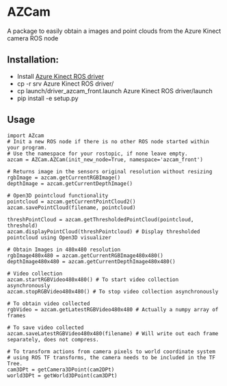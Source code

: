 # AZCam
A package to easily obtain a images and point clouds from the Azure Kinect camera ROS node

## Installation:
- Install [Azure Kinect ROS driver](https://github.com/microsoft/Azure_Kinect_ROS_Driver)
- cp -r srv Azure Kinect ROS driver/
- cp launch/driver_azcam_front.launch Azure Kinect ROS driver/launch
- pip install -e setup.py

## Usage
```
import AZcam
# Init a new ROS node if there is no other ROS node started within your program.
# Use the namespace for your rostopic, if none leave empty. 
azcam = AZCam.AZCam(init_new_node=True, namespace='azcam_front')

# Returns image in the sensors original resolution without resizing
rgbImage = azcam.getCurrentRGBImage() 
depthImage = azcam.getCurrentDepthImage()

# Open3D pointcloud functionality
pointcloud = azcam.getCurrentPointCloud2() 
azcam.savePointCloud(filename, pointcloud)

threshPointCloud = azcam.getThresholdedPointCloud(pointcloud, threshold) 
azcam.displayPointCloud(threshPointcloud) # Display thresholded pointcloud using Open3D visualizer

# Obtain Images in 480x480 resolution
rgbImage480x480 = azcam.getCurrentRGBImage480x480()
depthImage480x480 = azcam.getCurrentDepthImage480x480()

# Video collection
azcam.startRGBVideo480x480() # To start video collection asynchronously
azcam.stopRGBVideo480x480() # To stop video collection asynchronously

# To obtain video collected
rgbVideo = azcam.getLatestRGBVideo480x480 # Actually a numpy array of frames

# To save video collected
azcam.saveLatestRGBVideo480x480(filename) # Will write out each frame separately, does not compress.

# To transform actions from camera pixels to world coordinate system
# using ROS TF transforms, the camera needs to be included in the TF Tree.
cam3DPt = getCamera3DPoint(cam2DPt)
world3DPt = getWorld3DPoint(cam3DPt)
```
